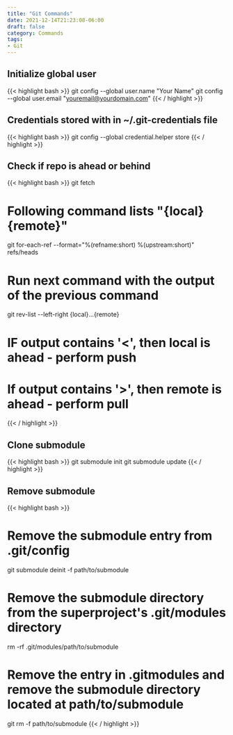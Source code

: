 ```yaml
---
title: "Git Commands"
date: 2021-12-14T21:23:08-06:00
draft: false
category: Commands
tags:
- Git
---
```


## Initialize global user
{{< highlight bash >}}
git config --global user.name "Your Name"
git config --global user.email "youremail@yourdomain.com"
{{< / highlight >}}

## Credentials stored with in ~/.git-credentials file
{{< highlight bash >}}
git config --global credential.helper store
{{< / highlight >}}

## Check if repo is ahead or behind
{{< highlight bash >}}
git fetch
# Following command lists "{local} {remote}"
git for-each-ref --format="%(refname:short) %(upstream:short)" refs/heads
# Run next command with the output of the previous command
git rev-list --left-right {local}...{remote}
# IF output contains '<', then local is ahead - perform push
# If output contains '>', then remote is ahead - perform pull
{{< / highlight >}}

## Clone submodule
{{< highlight bash >}}
git submodule init
git submodule update
{{< / highlight >}}

## Remove submodule
{{< highlight bash >}}
# Remove the submodule entry from .git/config
git submodule deinit -f path/to/submodule
# Remove the submodule directory from the superproject's .git/modules directory
rm -rf .git/modules/path/to/submodule
# Remove the entry in .gitmodules and remove the submodule directory located at path/to/submodule
git rm -f path/to/submodule
{{< / highlight >}}
